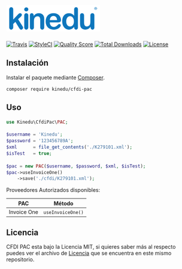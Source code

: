 # ![Kinedu](https://raw.githubusercontent.com/Kinedu/cfdi-pac/gh-pages/assets/img/logo.png)

[![Travis](https://img.shields.io/travis/Kinedu/cfdi-pac.svg?style=flat-square)](https://travis-ci.org/Kinedu/cfdi-pac)
[![StyleCI](https://styleci.io/repos/121293481/shield?branch=master)](https://styleci.io/repos/121293481)
[![Quality Score](https://img.shields.io/scrutinizer/g/Kinedu/cfdi-pac.svg?style=flat-square)](https://scrutinizer-ci.com/g/Kinedu/cfdi-pac)
[![Total Downloads](https://poser.pugx.org/kinedu/cfdi-pac/downloads?format=flat-square)](https://packagist.org/packages/kinedu/cfdi-pac)
[![License](https://img.shields.io/github/license/kinedu/cfdi-pac.svg?style=flat-square)](https://packagist.org/packages/kinedu/cfdi-pac)

## Instalación

Instalar el paquete mediante [Composer](https://getcomposer.org/).

```shell
composer require kinedu/cfdi-pac
```

## Uso
```php
use Kinedu\CfdiPac\PAC;

$username = 'Kinedu';
$password = '123456789A';
$xml      = file_get_contents('./K279101.xml');
$isTest   = true;

$pac = new PAC($username, $password, $xml, $isTest);
$pac->useInvoiceOne()
    ->save('./cfdi/K279101.xml');
```

Proveedores Autorizados disponibles:

PAC          | Método
------------ | -----------------
Invoice One  | `useInvoiceOne()`

## Licencia

CFDI PAC esta bajo la Licencia MIT, si quieres saber más al respecto puedes ver el archivo de [Licencia](LICENSE) que se encuentra en este mismo repositorio.
